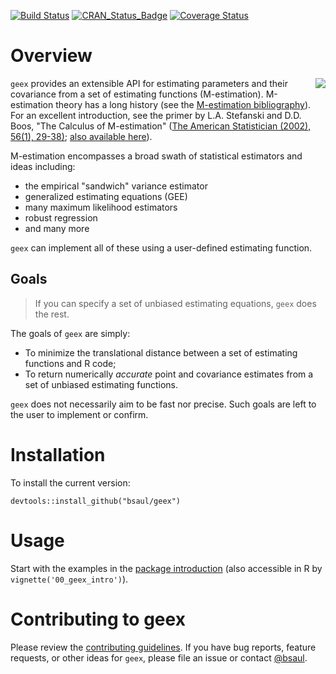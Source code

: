 [![Build Status](https://travis-ci.org/bsaul/geex.svg?branch=master)](https://travis-ci.org/bsaul/geex)
[![CRAN_Status_Badge](http://www.r-pkg.org/badges/version/geex)](https://cran.r-project.org/package=geex)
[![Coverage Status](https://img.shields.io/codecov/c/github/bsaul/geex/master.svg)](https://codecov.io/github/bsaul/geex?branch=master)

# Overview

<img src = "https://raw.githubusercontent.com/bsaul/geex/master/inst/logos/geex-icon-pocket_250x250.png" style = "float:right; padding:0 0 10px 5px">

`geex` provides an extensible API for estimating parameters and their covariance from a set of estimating functions (M-estimation). M-estimation theory has a long history (see the [M-estimation bibliography](https://bsaul.github.io/geex/articles/articles/mestimation_bib.html)). For an excellent introduction, see the primer by L.A. Stefanski and D.D. Boos,  "The Calculus of M-estimation" ([The American Statistician (2002), 56(1), 29-38)](http://www.jstor.org/stable/3087324?seq=1#page_scan_tab_contents); [also available here](http://www4.stat.ncsu.edu/~boos/papers/mest6.pdf)). 

M-estimation encompasses a broad swath of statistical estimators and ideas including:

* the empirical "sandwich" variance estimator
* generalized estimating equations (GEE)
* many maximum likelihood estimators
* robust regression
* and many more

`geex` can implement all of these using a user-defined estimating function. 

## Goals

> If you can specify a set of unbiased estimating equations, `geex` does the rest.

The goals of `geex` are simply:

* To minimize the translational distance between a set of estimating functions and R code;
* To return numerically *accurate* point and covariance estimates from a set of unbiased estimating functions.

`geex` does not necessarily aim to be fast nor precise. Such goals are left to the user to implement or confirm.

# Installation

To install the current version:

```
devtools::install_github("bsaul/geex")
```

# Usage

Start with the examples in the [package introduction](https://bsaul.github.io/geex/articles/00_geex_intro.html) (also accessible in R by `vignette('00_geex_intro')`). 

# Contributing to geex

Please review the [contributing guidelines](https://github.com/bsaul/geex/blob/master/CONTRIBUTING.md). If you have bug reports, feature requests, or other ideas for `geex`, please file an issue or contact [@bsaul](https://github.com/bsaul).
